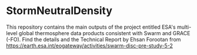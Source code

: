 # StormNeutralDensity
This repository contains the main outputs of the project entitled ESA's multi-level global thermosphere data products consistent with Swarm and GRACE (-FO). Find the details and the Technical Report by Ehsan Forootan from https://earth.esa.int/eogateway/activities/swarm-disc-pre-study-5-2
